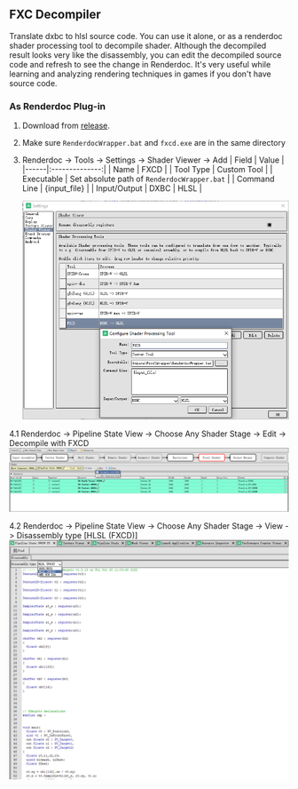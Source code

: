 ## FXC Decompiler

Translate dxbc to hlsl source code. You can use it alone, or as a renderdoc shader processing tool to decompile shader. Although the decompiled result looks very like the disassembly, you can edit the decompiled source code and refresh to see the change in Renderdoc. It's very useful while learning and analyzing rendering techniques in games if you don't have source code.

### As Renderdoc Plug-in

1. Download from [release](https://github.com/hellokenlee/fxcd/releases/tag/v0.2.1). 

2. Make sure `RenderdocWrapper.bat` and `fxcd.exe` are in the same directory

3. Renderdoc -> Tools -> Settings -> Shader Viewer -> Add
    | Field | Value |
    |------|:--------------:|
    | Name | FXCD |
    | Tool Type | Custom Tool |
    | Executable | Set absolute path of `RenderdocWrapper.bat` |
    | Command Line | {input_file} |
    | Input/Output | DXBC \| HLSL |

    ![](.I/Renderdoc.png)

4.1 Renderdoc -> Pipeline State View -> Choose Any Shader Stage -> Edit -> Decompile with FXCD
![](.I/Renderdoc2.png)

4.2 Renderdoc -> Pipeline State View -> Choose Any Shader Stage -> View -> Disassembly type [HLSL (FXCD)]
    ![](.I/Renderdoc3.png)
